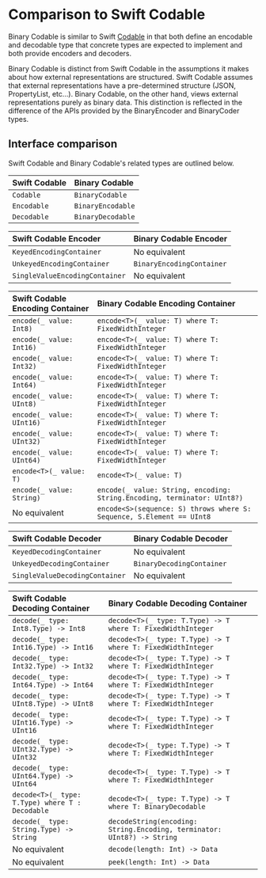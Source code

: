 # Comparison to Swift Codable

Binary Codable is similar to Swift [Codable](https://developer.apple.com/documentation/foundation/archives_and_serialization) in that both define an encodable and decodable type that concrete types are expected to implement and both provide encoders and decoders.

Binary Codable is distinct from Swift Codable in the assumptions it makes about how external representations are structured. Swift Codable assumes that external representations have a pre-determined structure (JSON, PropertyList, etc...). Binary Codable, on the other hand, views external representations purely as binary data. This distinction is reflected in the difference of the APIs provided by the BinaryEncoder and BinaryCoder types.

## Interface comparison

Swift Codable and Binary Codable's related types are outlined below.

| Swift Codable | Binary Codable    |
|:--------------|:------------------|
| `Codable`     | `BinaryCodable`   |
| `Encodable`   | `BinaryEncodable` |
| `Decodable`   | `BinaryDecodable` |

| Swift Codable Encoder          | Binary Codable Encoder    |
|:-------------------------------|:--------------------------|
| `KeyedEncodingContainer`       | No equivalent             |
| `UnkeyedEncodingContainer`     | `BinaryEncodingContainer` |
| `SingleValueEncodingContainer` | No equivalent             |

| Swift Codable Encoding Container | Binary Codable Encoding Container                                         |
|:---------------------------------|:--------------------------------------------------------------------------|
| `encode(_ value: Int8)`          | `encode<T>(_ value: T) where T: FixedWidthInteger`                        |
| `encode(_ value: Int16)`         | `encode<T>(_ value: T) where T: FixedWidthInteger`                        |
| `encode(_ value: Int32)`         | `encode<T>(_ value: T) where T: FixedWidthInteger`                        |
| `encode(_ value: Int64)`         | `encode<T>(_ value: T) where T: FixedWidthInteger`                        |
| `encode(_ value: UInt8)`         | `encode<T>(_ value: T) where T: FixedWidthInteger`                        |
| `encode(_ value: UInt16)`        | `encode<T>(_ value: T) where T: FixedWidthInteger`                        |
| `encode(_ value: UInt32)`        | `encode<T>(_ value: T) where T: FixedWidthInteger`                        |
| `encode(_ value: UInt64)`        | `encode<T>(_ value: T) where T: FixedWidthInteger`                        |
| `encode<T>(_ value: T)`          | `encode<T>(_ value: T)`                                                   |
| `encode(_ value: String)`        | `encode(_ value: String, encoding: String.Encoding, terminator: UInt8?)`  |
| No equivalent                    | `encode<S>(sequence: S) throws where S: Sequence, S.Element == UInt8`     |

| Swift Codable Decoder          | Binary Codable Decoder    |
|:-------------------------------|:--------------------------|
| `KeyedDecodingContainer`       | No equivalent             |
| `UnkeyedDecodingContainer`     | `BinaryDecodingContainer` |
| `SingleValueDecodingContainer` | No equivalent             |

| Swift Codable Decoding Container                | Binary Codable Decoding Container                                       |
|:------------------------------------------------|:------------------------------------------------------------------------|
| `decode(_ type: Int8.Type) -> Int8`             | `decode<T>(_ type: T.Type) -> T where T: FixedWidthInteger`             |
| `decode(_ type: Int16.Type) -> Int16`           | `decode<T>(_ type: T.Type) -> T where T: FixedWidthInteger`             |
| `decode(_ type: Int32.Type) -> Int32`           | `decode<T>(_ type: T.Type) -> T where T: FixedWidthInteger`             |
| `decode(_ type: Int64.Type) -> Int64`           | `decode<T>(_ type: T.Type) -> T where T: FixedWidthInteger`             |
| `decode(_ type: UInt8.Type) -> UInt8`           | `decode<T>(_ type: T.Type) -> T where T: FixedWidthInteger`             |
| `decode(_ type: UInt16.Type) -> UInt16`         | `decode<T>(_ type: T.Type) -> T where T: FixedWidthInteger`             |
| `decode(_ type: UInt32.Type) -> UInt32`         | `decode<T>(_ type: T.Type) -> T where T: FixedWidthInteger`             |
| `decode(_ type: UInt64.Type) -> UInt64`         | `decode<T>(_ type: T.Type) -> T where T: FixedWidthInteger`             |
| `decode<T>(_ type: T.Type) where T : Decodable` | `decode<T>(_ type: T.Type) -> T where T: BinaryDecodable`               |
| `decode(_ type: String.Type) -> String`         | `decodeString(encoding: String.Encoding, terminator: UInt8?) -> String` |
| No equivalent                                   | `decode(length: Int) -> Data`                                           |
| No equivalent                                   | `peek(length: Int) -> Data`                                             |
